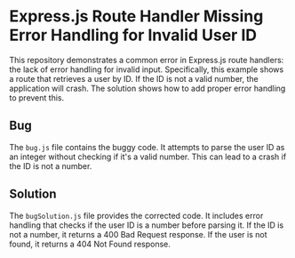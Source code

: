 # Express.js Route Handler Missing Error Handling for Invalid User ID

This repository demonstrates a common error in Express.js route handlers: the lack of error handling for invalid input.  Specifically, this example shows a route that retrieves a user by ID.  If the ID is not a valid number, the application will crash.  The solution shows how to add proper error handling to prevent this.

## Bug
The `bug.js` file contains the buggy code.  It attempts to parse the user ID as an integer without checking if it's a valid number.  This can lead to a crash if the ID is not a number.

## Solution
The `bugSolution.js` file provides the corrected code. It includes error handling that checks if the user ID is a number before parsing it.  If the ID is not a number, it returns a 400 Bad Request response.  If the user is not found, it returns a 404 Not Found response.